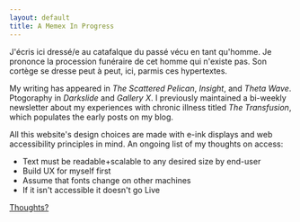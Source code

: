 ```yaml
---
layout: default
title: A Memex In Progress
---
```


J'écris ici dressé/e au catafalque du passé vécu en tant qu'homme. Je prononce la procession funéraire de cet homme qui n'existe pas. Son cortège se dresse peut à peut, ici, parmis ces hypertextes.

My writing has appeared in  <i>The Scattered Pelican</i>, <i>Insight</i>, and <i>Theta Wave</i>. Ptogoraphy in <i>Darkslide</i> and <i>Gallery X</i>. I previously maintained a bi-weekly newsletter about my experiences with chronic illness titled <i>The Transfusion</i>, which populates the early posts on my blog.

All this website's design choices are made with e-ink displays and web accessibility principles in mind.
An ongoing list of my thoughts on access:

- Text must be readable+scalable to any desired size by end-user
- Build UX for myself first
- Assume that fonts change on other machines
- If it isn't accessible it doesn't go Live

[Thoughts?](/contact)
